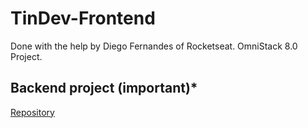 # TinDev-Frontend
Done with the help by Diego Fernandes of Rocketseat. OmniStack 8.0 Project.

## Backend project (important)*
[Repository](https://github.com/Maycon-PE/TinDev-Backend)
